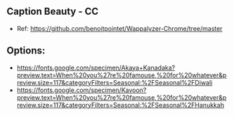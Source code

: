 ## Caption Beauty - CC

- Ref: https://github.com/benoitpointet/Wappalyzer-Chrome/tree/master

## Options:

- https://fonts.google.com/specimen/Akaya+Kanadaka?preview.text=When%20you%27re%20famouse,%20for%20whatever&preview.size=117&categoryFilters=Seasonal:%2FSeasonal%2FDiwali
- https://fonts.google.com/specimen/Kavoon?preview.text=When%20you%27re%20famouse,%20for%20whatever&preview.size=117&categoryFilters=Seasonal:%2FSeasonal%2FHanukkah
